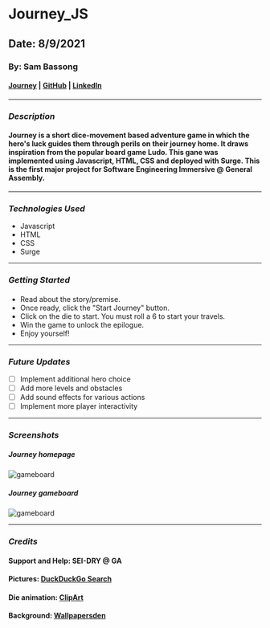 # Journey_JS

## Date: 8/9/2021

### By: Sam Bassong

####  [Journey](https://journey-js.surge.sh/) | [GitHub](https://github.com/sbassong) | [LinkedIn](https://www.linkedin.com/in/sambassong/)
***

### ***Description***
####  Journey is a short dice-movement based adventure game in which the hero's luck guides them through perils on their journey home. It draws inspiration from the popular board game Ludo. This gane was implemented using Javascript, HTML, CSS and deployed with Surge. This is the first major project for Software Engineering Immersive @ General Assembly.
***

### ***Technologies Used***
* Javascript
* HTML
* CSS
* Surge
***

### ***Getting Started***

#### 
* Read about the story/premise.
* Once ready, click the "Start Journey" button.
* Click on the die to start. You must roll a 6 to start your travels.
* Win the game to unlock the epilogue.
* Enjoy yourself!
***

### ***Future Updates***

- [ ] Implement additional hero choice
- [ ] Add more levels and obstacles
- [ ] Add sound effects for various actions
- [ ] Implement more player interactivity
***

### ***Screenshots***

##### Journey homepage
![gameboard](https://i.imgur.com/z8QRK4Bl.png)

##### Journey gameboard
![gameboard](https://i.imgur.com/FoJrxN0l.png)
***

### ***Credits***
#### Support and Help: SEI-DRY @ GA
#### Pictures: [DuckDuckGo Search](http://www.duckduckgo.com)
#### Die animation: [ClipArt](http://www.clipartbest.com/clipart-acq6e87oi)
#### Background: [Wallpapersden](https://wallpapersden.com/desert-sun-day-minimalism-wallpaper/3840x2400/)